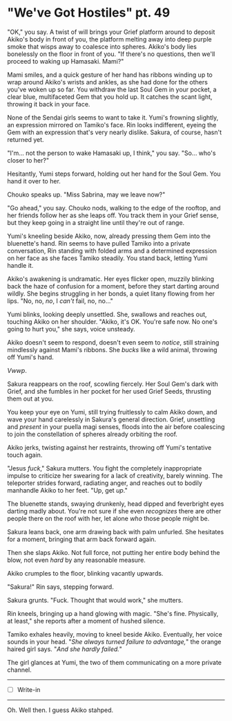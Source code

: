 # "We've Got Hostiles" pt. 49

"OK," you say. A twist of will brings your Grief platform around to deposit Akiko's body in front of you, the platform melting away into deep purple smoke that wisps away to coalesce into spheres. Akiko's body lies bonelessly on the floor in front of you. "If there's no questions, then we'll proceed to waking up Hamasaki. Mami?"

Mami smiles, and a quick gesture of her hand has ribbons winding up to wrap around Akiko's wrists and ankles, as she had done for the others you've woken up so far. You withdraw the last Soul Gem in your pocket, a clear blue, multifaceted Gem that you hold up. It catches the scant light, throwing it back in your face.

None of the Sendai girls seems to want to take it. Yumi's frowning slightly, an expression mirrored on Tamiko's face. Rin looks indifferent, eyeing the Gem with an expression that's very nearly dislike. Sakura, of course, hasn't returned yet.

"I'm... not the person to wake Hamasaki up, I think," you say. "So... who's closer to her?"

Hesitantly, Yumi steps forward, holding out her hand for the Soul Gem. You hand it over to her.

Chouko speaks up. "Miss Sabrina, may we leave now?"

"Go ahead," you say. Chouko nods, walking to the edge of the rooftop, and her friends follow her as she leaps off. You track them in your Grief sense, but they keep going in a straight line until they're out of range.

Yumi's kneeling beside Akiko, now, already pressing them Gem into the bluenette's hand. Rin seems to have pulled Tamiko into a private conversation, Rin standing with folded arms and a determined expression on her face as she faces Tamiko steadily. You stand back, letting Yumi handle it.

Akiko's awakening is undramatic. Her eyes flicker open, muzzily blinking back the haze of confusion for a moment, before they start darting around wildly. She begins struggling in her bonds, a quiet litany flowing from her lips. "No, no, *no*, I *can't* fail, no, no..."

Yumi blinks, looking deeply unsettled. She, swallows and reaches out, touching Akiko on her shoulder. "Akiko, it's OK. You're safe now. No one's going to hurt you," she says, voice unsteady.

Akiko doesn't seem to respond, doesn't even seem to *notice*, still straining mindlessly against Mami's ribbons. She *bucks* like a wild animal, throwing off Yumi's hand.

*Vwwp*.

Sakura reappears on the roof, scowling fiercely. Her Soul Gem's dark with Grief, and she fumbles in her pocket for her used Grief Seeds, thrusting them out at you.

You keep your eye on Yumi, still trying fruitlessly to calm Akiko down, and wave your hand carelessly in Sakura's general direction. Grief, unsettling and *present* in your puella magi senses, floods into the air before coalescing to join the constellation of spheres already orbiting the roof.

Akiko jerks, twisting against her restraints, throwing off Yumi's tentative touch again.

"Jesus *fuck*," Sakura mutters. You fight the completely inappropriate impulse to criticize her swearing for a lack of creativity, barely winning. The teleporter strides forward, radiating anger, and reaches out to bodily manhandle Akiko to her feet. "Up, get *up*."

The bluenette stands, swaying drunkenly, head dipped and feverbright eyes darting madly about. You're not sure if she even *recognizes* there are other people there on the roof with her, let alone *who* those people might be.

Sakura leans back, one arm drawing back with palm unfurled. She hesitates for a moment, bringing that arm back forward again.

Then she slaps Akiko. Not full force, not putting her entire body behind the blow, not even *hard* by any reasonable measure.

Akiko crumples to the floor, blinking vacantly upwards.

"Sakura!" Rin says, stepping forward.

Sakura grunts. "Fuck. Thought that would work," she mutters.

Rin kneels, bringing up a hand glowing with magic. "She's fine. Physically, at least," she reports after a moment of hushed silence.

Tamiko exhales heavily, moving to kneel beside Akiko. Eventually, her voice sounds in your head. "*She always turned failure to advantage,*" the orange haired girl says. "*And she *hardly* failed.*"

The girl glances at Yumi, the two of them communicating on a more private channel.

---

- [ ] Write-in

---

Oh. Well then. I guess Akiko stahped.
